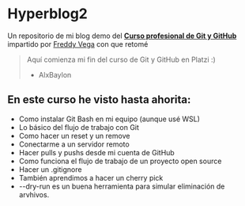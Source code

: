 # Hyperblog2
Un repositorio de mi blog demo del [**Curso profesional de Git y GitHub**](https://platzi.com/clases/git-github/) impartido por [Freddy Vega](https://github.com/freddier) con  que retomé
> Aquí comienza mi fin del curso de Git y GitHub en Platzi :)
> - AlxBaylon

## En este curso he visto hasta ahorita:
* Como instalar Git Bash en mi equipo (aunque usé WSL)
* Lo básico del flujo de trabajo con Git
* Como hacer un reset y un remove
* Conectarme a un servidor remoto
* Hacer pulls y pushs desde mi cuenta de GitHub
* Como funciona el flujo de trabajo de un proyecto open source
* Hacer un .gitignore
* También aprendimos a hacer un cherry pick
* --dry-run es un buena herramienta para simular eliminación de arvhivos.
